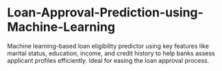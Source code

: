 # Loan-Approval-Prediction-using-Machine-Learning
Machine learning-based loan eligibility predictor using key features like marital status, education, income, and credit history to help banks assess applicant profiles efficiently. Ideal for easing the loan approval process.
